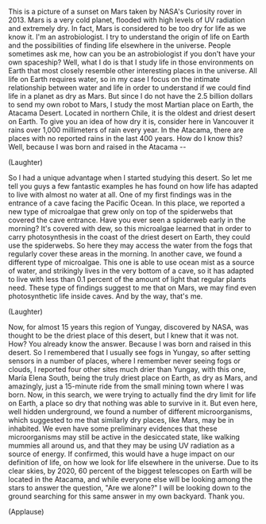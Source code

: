 
This is a picture of a sunset on Mars
taken by NASA&#39;s Curiosity rover in 2013.
Mars is a very cold planet,
flooded with high levels of UV radiation
and extremely dry.
In fact, Mars is considered
to be too dry for life as we know it.
I&#39;m an astrobiologist.
I try to understand
the origin of life on Earth
and the possibilities of finding life
elsewhere in the universe.
People sometimes ask me,
how can you be an astrobiologist
if you don&#39;t have your own spaceship?
Well, what I do is that I study life
in those environments on Earth
that most closely resemble
other interesting places in the universe.
All life on Earth requires water,
so in my case I focus
on the intimate relationship
between water and life
in order to understand
if we could find life
in a planet as dry as Mars.
But since I do not have
the 2.5 billion dollars
to send my own robot to Mars,
I study the most Martian place on Earth,
the Atacama Desert.
Located in northern Chile,
it is the oldest
and driest desert on Earth.
To give you an idea of how dry it is,
consider here in Vancouver it rains
over 1,000 millimeters of rain every year.
In the Atacama, there are places
with no reported rains
in the last 400 years.
How do I know this?
Well, because I was born
and raised in the Atacama --

(Laughter)

So I had a unique advantage
when I started studying this desert.
So let me tell you guys
a few fantastic examples
he has found
on how life has adapted
to live with almost no water at all.
One of my first findings
was in the entrance of a cave
facing the Pacific Ocean.
In this place, we reported
a new type of microalgae
that grew only on top of the spiderwebs
that covered the cave entrance.
Have you ever seen a spiderweb
early in the morning?
It&#39;s covered with dew,
so this microalgae learned
that in order to carry photosynthesis
in the coast of the driest
desert on Earth,
they could use the spiderwebs.
So here they may access
the water from the fogs
that regularly cover
these areas in the morning.
In another cave, we found
a different type of microalgae.
This one is able to use ocean mist
as a source of water,
and strikingly lives
in the very bottom of a cave,
so it has adapted to live
with less than 0.1 percent
of the amount of light
that regular plants need.
These type of findings
suggest to me that on Mars,
we may find even
photosynthetic life inside caves.
And by the way, that&#39;s me.

(Laughter)

Now, for almost 15 years
this region of Yungay, discovered by NASA,
was thought to be
the driest place of this desert,
but I knew that it was not.
How? You already know the answer.
Because I was born
and raised in this desert.
So I remembered that I
usually see fogs in Yungay,
so after setting sensors
in a number of places,
where I remember
never seeing fogs or clouds,
I reported four other sites
much drier than Yungay,
with this one, María Elena South,
being the truly driest place on Earth,
as dry as Mars,
and amazingly, just a 15-minute ride
from the small mining town
where I was born.
Now, in this search, we were trying
to actually find the dry limit
for life on Earth,
a place so dry that nothing
was able to survive in it.
But even here, well hidden underground,
we found a number
of different microorganisms,
which suggested to me
that similarly dry places, like Mars,
may be in inhabited.
We even have some preliminary evidences
that these microorganisms
may still be active
in the desiccated state,
like walking mummies all around us,
and that they may be using
UV radiation as a source of energy.
If confirmed, this would have
a huge impact on our definition of life,
on how we look for life
elsewhere in the universe.
Due to its clear skies, by 2020,
60 percent of the biggest
telescopes on Earth
will be located in the Atacama,
and while everyone else
will be looking among the stars
to answer the question, &quot;Are we alone?&quot;
I will be looking down to the ground
searching for this same answer
in my own backyard.
Thank you.

(Applause)

